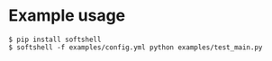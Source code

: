 # Example usage

```
$ pip install softshell
$ softshell -f examples/config.yml python examples/test_main.py
```
